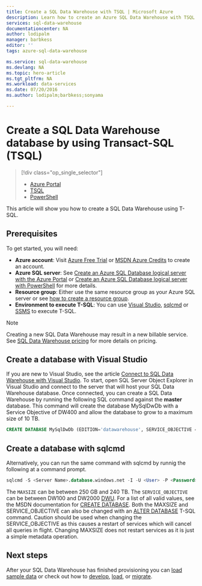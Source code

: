 ```yaml
---
title: Create a SQL Data Warehouse with TSQL | Microsoft Azure
description: Learn how to create an Azure SQL Data Warehouse with TSQL
services: sql-data-warehouse
documentationcenter: NA
author: lodipalm
manager: barbkess
editor: ''
tags: azure-sql-data-warehouse

ms.service: sql-data-warehouse
ms.devlang: NA
ms.topic: hero-article
ms.tgt_pltfrm: NA
ms.workload: data-services
ms.date: 07/20/2016
ms.author: lodipalm;barbkess;sonyama

---
```

# Create a SQL Data Warehouse database by using Transact-SQL (TSQL)
> [!div class="op_single_selector"]
> * [Azure Portal](sql-data-warehouse-get-started-provision.md)
> * [TSQL](sql-data-warehouse-get-started-create-database-tsql.md)
> * [PowerShell](sql-data-warehouse-get-started-provision-powershell.md)
> 
> 

This article will show you how to create a SQL Data Warehouse using T-SQL.

## Prerequisites
To get started, you will need: 

* **Azure account**: Visit [Azure Free Trial](https://azure.microsoft.com/pricing/free-trial/?WT.mc_id=A261C142F) or [MSDN Azure Credits](https://azure.microsoft.com/pricing/member-offers/msdn-benefits-details/?WT.mc_id=A261C142F) to create an account.
* **Azure SQL server**:  See [Create an Azure SQL Database logical server with the Azure Portal](../sql-database/sql-database-get-started.md#create-an-azure-sql-database-logical-server) or 
  [Create an Azure SQL Database logical server with PowerShell](../sql-database/sql-database-get-started-powershell.md#database-setup-create-a-resource-group-server-and-firewall-rule) for more details.
* **Resource group**: Either use the same resource group as your Azure SQL server or see [how to create a resource group](../resource-group-template-deploy-portal.md#create-resource-group).
* **Environment to execute T-SQL**: You can use [Visual Studio](sql-data-warehouse-install-visual-studio.md), [sqlcmd](sql-data-warehouse-get-started-connect-sqlcmd.md) or [SSMS](https://msdn.microsoft.com/library/mt238290.aspx) to execute T-SQL.

> [!NOTE]
> Creating a new SQL Data Warehouse may result in a new billable service.  See [SQL Data Warehouse pricing](https://azure.microsoft.com/pricing/details/sql-data-warehouse/) for more details on pricing.
> 
> 

## Create a database with Visual Studio
If you are new to Visual Studio, see the article [Connect to SQL Data Warehouse with Visual Studio](./sql-data-warehouse-get-started-connect.md).  To start, open SQL Server Object Explorer in Visual Studio and connect to the server that will host your SQL Data Warehouse database.  Once connected, you can create a SQL Data Warehouse by running the following SQL command against the **master** database.  This command will create the database MySqlDwDb with a Service Objective of DW400 and allow the database to grow to a maximum size of 10 TB.

```sql
CREATE DATABASE MySqlDwDb (EDITION='datawarehouse', SERVICE_OBJECTIVE = 'DW400', MAXSIZE= 10240 GB);
```

## Create a database with sqlcmd
Alternatively, you can run the same command with sqlcmd by runnig the following at a command prompt.

```sql
sqlcmd -S <Server Name>.database.windows.net -I -U <User> -P <Password> -Q "CREATE DATABASE MySqlDwDb (EDITION='datawarehouse', SERVICE_OBJECTIVE = 'DW400', MAXSIZE= 10240 GB)"
```

The `MAXSIZE` can be between 250 GB and 240 TB.  The `SERVICE_OBJECTIVE` can be between DW100 and DW2000 [DWU](sql-data-warehouse-overview-what-is.md#data-warehouse-units).  For a list of all valid values, see the MSDN documentation for [CREATE DATABASE](https://msdn.microsoft.com/library/mt204021.aspx).  Both the MAXSIZE and SERVICE_OBJECTIVE can also be changed with an [ALTER DATABASE](https://msdn.microsoft.com/library/mt204042.aspx) T-SQL command.  Caution should be used when changing the SERVICE_OBJECTIVE as this causes a restart of services which will cancel all queries in flight.  Changing MAXSIZE does not restart services as it is just a simple metadata operation.

## Next steps
After your SQL Data Warehouse has finished provisioning you can [load sample data](./sql-data-warehouse-get-started-load-sample-databases.md) or check out how to [develop](sql-data-warehouse-overview-develop.md), [load](sql-data-warehouse-overview-load.md), or [migrate](sql-data-warehouse-overview-migrate.md).

<!--Article references-->
[DWU]: ./sql-data-warehouse-overview-what-is.md#data-warehouse-units
[how to create a SQL Data Warehouse from the Azure portal]: ./sql-data-warehouse-get-started-provision.md
[Connect to SQL Data Warehouse with Visual Studio]: ./sql-data-warehouse-get-started-connect.md
[migrate]: ./sql-data-warehouse-overview-migrate.md
[develop]: ./sql-data-warehouse-overview-develop.md
[load]: ./sql-data-warehouse-overview-load.md
[load sample data]: ./sql-data-warehouse-get-started-load-sample-databases.md
[Create an Azure SQL Database logical server with the Azure Portal]: ../sql-database/sql-database-get-started.md#create-an-azure-sql-database-logical-server
[Create an Azure SQL Database logical server with PowerShell]: ../sql-database/sql-database-get-started-powershell.md#database-setup-create-a-resource-group-server-and-firewall-rule
[how to create a resource group]: ../resource-group-template-deploy-portal.md#create-resource-group
[Installing Visual Studio and SSDT]: ./sql-data-warehouse-install-visual-studio.md
[sqlcmd]: ./sql-data-warehouse-get-started-connect-sqlcmd.md

<!--MSDN references--> 
[CREATE DATABASE]: https://msdn.microsoft.com/library/mt204021.aspx
[ALTER DATABASE]: https://msdn.microsoft.com/library/mt204042.aspx
[SSMS]: https://msdn.microsoft.com/library/mt238290.aspx

<!--Other Web references-->
[SQL Data Warehouse pricing]: https://azure.microsoft.com/pricing/details/sql-data-warehouse/
[Azure Free Trial]: https://azure.microsoft.com/pricing/free-trial/?WT.mc_id=A261C142F
[MSDN Azure Credits]: https://azure.microsoft.com/pricing/member-offers/msdn-benefits-details/?WT.mc_id=A261C142F
